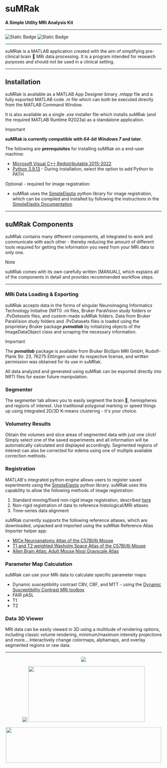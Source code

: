 # suMRak

<b> A Simple Utility MRi Analysis Kit </b>

------------------------------------------------------------------------

![Static Badge](https://img.shields.io/badge/MATLAB-R2023a-orange) ![Static Badge](https://img.shields.io/badge/python-3.9-blue)

------------------------------------------------------------------------

suMRak is a MATLAB application created with the aim of simplifying pre-clinical brain :brain: MRi data processing. It is a program intended for research purposes and should not be used in a clinical setting.

------------------------------------------------------------------------

## Installation

suMRak is available as a MATLAB App Designer binary _.mlapp_ file and a fully exported MATLAB code _.m_ file which can both be executed directly from the MATLAB Command Window.

It is also available as a single _.exe_ installer file which installs suMRak (and the required MATLAB Runtime R2023a) as a standalone application.
> [!IMPORTANT]
> **suMRak is currently compatible with _64-bit Windows 7_ and later**.

The following are **prerequisites** for installing suMRak on a end-user machine:
- [Microsoft Visual C++ Redistributable 2015-2022](https://learn.microsoft.com/en-us/cpp/windows/latest-supported-vc-redist?view=msvc-170)
- [Python 3.9.13](https://www.python.org/downloads/release/python-3913/) - During installation, select the option to add Python to PATH

Optional - required for image registration: 
- suMRak uses the [SimpleElastix](https://simpleelastix.github.io/) python library for image registration, which can be compiled and installed by following the instructions in the [SimpleElastix Documentation](https://simpleelastix.readthedocs.io/GettingStarted.html#compiling-on-windows)

------------------------------------------------------------------------

## suMRak Components

suMRak contains many different components, all integrated to work and communicate with each other - thereby reducing the amount of different tools required for getting the information you need from your MRi data to only one.
> [!NOTE]
> suMRak comes with its own carefully written [MANUAL], which explains all of the components in detail and provides recommended workflow steps.

------------------------------------------------------------------------
### MRi Data Loading & Exporting

suMRak accepts data in the forms of singular Neuroimaging Informatics Technology Initiative (NIfTI) _.nii_ files, Bruker ParaVision study folders or _.PvDatasets_ files, and custom-made suMRak folders. Data from Bruker ParaVision study folders 
and .PvDatasets files is loaded using the proprietary Bruker package _**pvmatlab**_ by initializing objects of the ImageDataObject class and scraping the necessary information. 

> [!IMPORTANT]
> The _**pvmatlab**_ package is available from Bruker BioSpin MRI GmbH, Rudolf-Plank Str. 23, 76275 Ettlingen under its respective license, and written permission was obtained for its use in suMRak.

All data analyzed and generated using suMRak can be exported directly into NIfTI files for easier future manipulation.

### Segmenter

The segmenter tab allows you to easily segment the brain :brain:, hemispheres and regions of interest. Use traditional polygonal marking or speed things up using integrated 2D/3D K-means 
clustering - it's your choice.

### Volumetry Results

Obtain the volumes and slice areas of segmented data with just one click! Simply select one of the saved experiments and all information will be automatically calculated and
displayed accordingly. Segmented regions of interest can also be corrected for edema using one of multiple available correction methods.

### Registration
 
MATLAB's integrated python engine allows users to register saved experiments using the [SimpleElastix](https://simpleelastix.github.io/) python library. suMRak uses this capability to allow the following methods of image registration:
1. Standard moving/fixed non-rigid image registration, described [here](https://simpleelastix.readthedocs.io/NonRigidRegistration.html)
2. Non-rigid registration of data to reference histological/MRi atlases
3. Time-series data alignment

suMRak currently supports the following reference atlases, which are downloaded, unpacked and imported using the suMRak Reference Atlas Importer helper app:
- [MICe Neuroanatomy Atlas of the C57Bl/6j Mouse](http://www.mouseimaging.ca/technologies/mouse_atlas/C57Bl6j_mouse_atlas.html)
- [T1 and T2 weighted Waxholm Space Atlas of the C57Bl/6j Mouse](https://www.nitrc.org/frs/?group_id=1088)
- [Allen Brain Atlas: Adult Mouse Nissl Grayscale Atlas](http://help.brain-map.org/display/mousebrain/API)

### Parameter Map Calculation

suMRak can use your MRi data to calculate specific parameter maps:
- Dynamic susceptibility contrast CBV, CBF, and MTT - using the [Dynamic Susceptibility Contrast MRi toolbox](https://github.com/marcocastellaro/dsc-MRi-toolbox)
- FAIR pASL
- T1
- T2

### Data 3D Viewer

MRi data can be easily viewed in 3D using a multitude of rendering options, including classic volume rendering, minimum/maximum intensity projections and more... Interactively change colormaps, alphamaps, and overlay segmented regions or raw data.

 ------------------------------------------------------------------------
 
<p align="center">
  <img src="https://github.com/Sternak-Marko/suMRak/blob/main/resources/splash.png" />
</p>

<p align="center">
  <img src="https://github.com/Sternak-Marko/suMRak/blob/main/resources/unizg.png" />
  <img height = "179px" width = "375px" src="https://github.com/Sternak-Marko/suMRak/blob/main/resources/hrzz.png" />
</p>

<p align="center">
  <img height = "114px" width = "500px" src="https://github.com/Sternak-Marko/suMRak/blob/main/resources/glowlab.png" />
</p>
